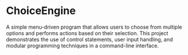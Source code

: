 # ChoiceEngine
A simple menu-driven program that allows users to choose from multiple options and performs actions based on their selection. This project demonstrates the use of control statements, user input handling, and modular programming techniques in a command-line interface.
